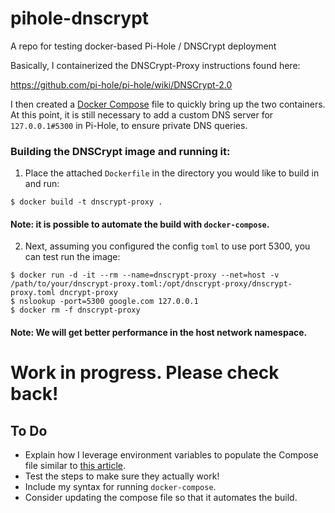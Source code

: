 # pihole-dnscrypt
A repo for testing docker-based Pi-Hole / DNSCrypt deployment 

Basically, I containerized the DNSCrypt-Proxy instructions found here: 

https://github.com/pi-hole/pi-hole/wiki/DNSCrypt-2.0

I then created a [Docker Compose](https://docs.docker.com/compose/install/) file to quickly bring up the two containers. At this point, it is still necessary to add a custom DNS server for `127.0.0.1#5300` in Pi-Hole, to ensure private DNS queries. 

### Building the DNSCrypt image and running it: 

1. Place the attached `Dockerfile` in the directory you would like to build in and run: 
```
$ docker build -t dnscrypt-proxy .
```

#### Note: it is possible to automate the build with `docker-compose`. 

2. Next, assuming you configured the config `toml` to use port 5300, you can test run the image: 

```
$ docker run -d -it --rm --name=dnscrypt-proxy --net=host -v /path/to/your/dnscrypt-proxy.toml:/opt/dnscrypt-proxy/dnscrypt-proxy.toml dncrypt-proxy
$ nslookup -port=5300 google.com 127.0.0.1
$ docker rm -f dnscrypt-proxy
```

#### Note: We will get better performance in the host network namespace. 


# Work in progress. Please check back!

## To Do
- Explain how I leverage environment variables to populate the Compose file similar to [this article](https://success.docker.com/article/how-to-leverage-variables-in-a-stack-file).
- Test the steps to make sure they actually work!
- Include my syntax for running `docker-compose`. 
- Consider updating the compose file so that it automates the build. 
